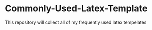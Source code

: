 # Commonly-Used-Latex-Template
This repository will collect all of my frequently used latex tempelates
